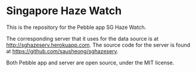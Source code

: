 # Singapore Haze Watch

This is the repository for the Pebble app SG Haze Watch.

The corresponding server that it uses for the data source is at http://sghazeserv.herokuapp.com. The source code for the server is found at https://github.com/sausheong/sghazeserv.

Both Pebble app and server are open source, under the MIT license.
